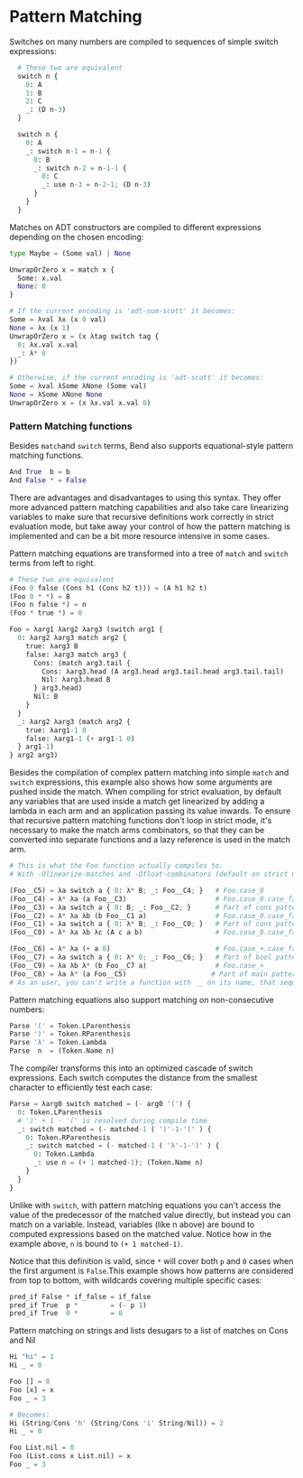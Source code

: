 # Pattern Matching

Switches on many numbers are compiled to sequences of simple switch expressions:
```py
  # These two are equivalent
  switch n {
    0: A
    1: B
    2: C
    _: (D n-3)
  }

  switch n {
    0: A
    _: switch n-1 = n-1 {
      0: B
      _: switch n-2 = n-1-1 {
        0: C
        _: use n-3 = n-2-1; (D n-3)
      }
    }
  }
```

Matches on ADT constructors are compiled to different expressions depending on the chosen encoding:
```py
type Maybe = (Some val) | None

UnwrapOrZero x = match x {
  Some: x.val
  None: 0
}

# If the current encoding is 'adt-num-scott' it becomes:
Some = λval λx (x 0 val)
None = λx (x 1)
UnwrapOrZero x = (x λtag switch tag {
  0: λx.val x.val
  _: λ* 0
})

# Otherwise, if the current encoding is 'adt-scott' it becomes:
Some = λval λSome λNone (Some val)
None = λSome λNone None
UnwrapOrZero x = (x λx.val x.val 0)
```

### Pattern Matching functions

Besides `match`and `switch` terms, Bend also supports equational-style pattern matching functions.

```py
And True  b = b
And False * = False
```

There are advantages and disadvantages to using this syntax.
They offer more advanced pattern matching capabilities and also take care linearizing variables to make sure that recursive definitions work correctly in strict evaluation mode, but take away your control of how the pattern matching is implemented and can be a bit more resource intensive in some cases.

Pattern matching equations are transformed into a tree of `match` and `switch` terms from left to right.
```py
# These two are equivalent
(Foo 0 false (Cons h1 (Cons h2 t))) = (A h1 h2 t)
(Foo 0 * *) = B
(Foo n false *) = n
(Foo * true *) = 0

Foo = λarg1 λarg2 λarg3 (switch arg1 {
  0: λarg2 λarg3 match arg2 {
    true: λarg3 B
    false: λarg3 match arg3 {
      Cons: (match arg3.tail {
        Cons: λarg3.head (A arg3.head arg3.tail.head arg3.tail.tail)
        Nil: λarg3.head B
      } arg3.head)
      Nil: B
    }
  }
  _: λarg2 λarg3 (match arg2 {
    true: λarg1-1 0
    false: λarg1-1 (+ arg1-1 0)
  } arg1-1)
} arg2 arg3)
```
Besides the compilation of complex pattern matching into simple `match` and `switch` expressions, this example also shows how some arguments are pushed inside the match.
When compiling for strict evaluation, by default any variables that are used inside a match get linearized by adding a lambda in each arm and an application passing its value inwards.
To ensure that recursive pattern matching functions don't loop in strict mode, it's necessary to make the match arms combinators, so that they can be converted into separate functions and a lazy reference is used in the match arm.
```py
# This is what the Foo function actually compiles to.
# With -Olinearize-matches and -Ofloat-combinators (default on strict mode)

(Foo__C5) = λa switch a { 0: λ* B; _: Foo__C4; }   # Foo.case_0
(Foo__C4) = λ* λa (a Foo__C3)                      # Foo.case_0.case_false
(Foo__C3) = λa switch a { 0: B; _: Foo__C2; }      # Part of cons pattern matching
(Foo__C2) = λ* λa λb (b Foo__C1 a)                 # Foo.case_0.case_false.case_cons
(Foo__C1) = λa switch a { 0: λ* B; _: Foo__C0; }   # Part of cons pattern matching
(Foo__C0) = λ* λa λb λc (A c a b)                  # Foo.case_0.case_false.case_cons.case_cons

(Foo__C6) = λ* λa (+ a 0)                          # Foo.case_+.case_false
(Foo__C7) = λa switch a { 0: λ* 0; _: Foo__C6; }   # Part of bool pattern matching
(Foo__C9) = λa λb λ* (b Foo__C7 a)                 # Foo.case_+
(Foo__C8) = λa λ* (a Foo__C5)                     # Part of main pattern matching
# As an user, you can't write a function with __ on its name, that sequence is reserved for things generated by the compiler.
```

Pattern matching equations also support matching on non-consecutive numbers:
```rust
Parse '(' = Token.LParenthesis
Parse ')' = Token.RParenthesis
Parse 'λ' = Token.Lambda
Parse  n  = (Token.Name n)
```
The compiler transforms this into an optimized cascade of switch expressions. Each switch computes the distance from the smallest character to efficiently test each case:
```py
Parse = λarg0 switch matched = (- arg0 '(') {
  0: Token.LParenthesis
  # ')' + 1 - '(' is resolved during compile time
  _: switch matched = (- matched-1 ( ')'-1-'(' ) {
    0: Token.RParenthesis
    _: switch matched = (- matched-1 ( 'λ'-1-')' ) {
      0: Token.Lambda
      _: use n = (+ 1 matched-1); (Token.Name n)
    }
  }
}
```
Unlike with `switch`, with pattern matching equations you can't access the value of the predecessor of the matched value directly, but instead you can match on a variable. Instead, variables (like n above) are bound to computed expressions based on the matched value.
Notice how in the example above, `n` is bound to `(+ 1 matched-1)`.

Notice that this definition is valid, since `*` will cover both `p` and `0` cases when the first argument is `False`.This example shows how patterns are considered from top to bottom, with wildcards covering multiple specific cases:
```rust
pred_if False * if_false = if_false
pred_if True  p *        = (- p 1)
pred_if True  0 *        = 0
```

Pattern matching on strings and lists desugars to a list of matches on Cons and Nil

```py
Hi "hi" = 1
Hi _ = 0

Foo [] = 0
Foo [x] = x
Foo _ = 3

# Becomes:
Hi (String/Cons 'h' (String/Cons 'i' String/Nil)) = 2
Hi _ = 0

Foo List.nil = 0
Foo (List.cons x List.nil) = x
Foo _ = 3
```
